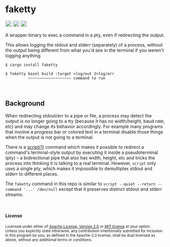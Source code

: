 faketty
=======

[<img alt="github" src="https://img.shields.io/badge/github-dtolnay/faketty-8da0cb?style=for-the-badge&labelColor=555555&logo=github" height="20">](https://github.com/dtolnay/faketty)
[<img alt="crates.io" src="https://img.shields.io/crates/v/faketty.svg?style=for-the-badge&color=fc8d62&logo=rust" height="20">](https://crates.io/crates/faketty)
[<img alt="build status" src="https://img.shields.io/github/actions/workflow/status/dtolnay/faketty/ci.yml?branch=master&style=for-the-badge" height="20">](https://github.com/dtolnay/faketty/actions?query=branch%3Amaster)

A wrapper binary to exec a command in a pty, even if redirecting the output.

This allows logging the stdout and stderr (separately) of a process, without the
output being different from what you'd see in the terminal if you weren't
logging anything.

```console
$ cargo install faketty
```

```console
$ faketty bazel build :target >log/out 2>log/err
          ~~~~~~~~~~~~~~~~~~~ command to run
```

<br>

## Background

When redirecting stdout/err to a pipe or file, a process may detect the output
is no longer going to a tty (because it has no width/height, baud rate, etc) and
may change its behavior accordingly. For example many programs that involve a
progress bar or colored text in a terminal disable those things when the output
is not going to a terminal.

There is a [script(1)] command which makes it possible to redirect a command's
terminal-style output by executing it inside a pseudoterminal (pty) &ndash; a
bidirectional pipe that also has width, height, etc and tricks the process into
thinking it is talking to a real terminal. However, `script` only uses a single
pty, which makes it impossible to demultiplex stdout and stderr to different
places.

[script(1)]: https://man7.org/linux/man-pages/man1/script.1.html

The `faketty` command in this repo is similar to `script --quiet --return
--command '...' /dev/null` except that it preserves distinct stdout and stderr
streams.

<br>

#### License

<sup>
Licensed under either of <a href="LICENSE-APACHE">Apache License, Version
2.0</a> or <a href="LICENSE-MIT">MIT license</a> at your option.
</sup>

<br>

<sub>
Unless you explicitly state otherwise, any contribution intentionally submitted
for inclusion in this program by you, as defined in the Apache-2.0 license,
shall be dual licensed as above, without any additional terms or conditions.
</sub>
